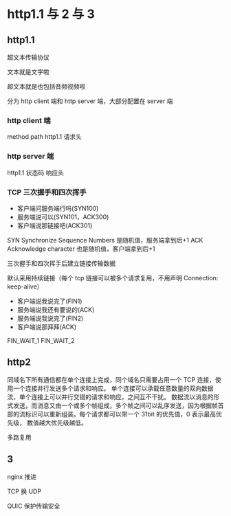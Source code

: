 # http1.1 与 2 与 3

## http1.1

超文本传输协议

文本就是文字啦

超文本就是也包括音频视频啦

分为 http client 端和 http server 端，大部分配置在 server 端

### http client 端

method path http1.1
请求头

### http server 端

http1.1 状态码
响应头

### TCP 三次握手和四次挥手

- 客户端问服务端行吗(SYN100)
- 服务端说可以(SYN101，ACK300)
- 客户端说那链接吧(ACK301)

SYN Synchronize Sequence Numbers 是随机值，服务端拿到后+1
ACK Acknowledge character 也是随机值，客户端拿到后+1

三次握手和四次挥手后建立链接传输数据

默认采用持续链接（每个 tcp 链接可以被多个请求复用，不用声明 Connection: keep-alive）

- 客户端说我说完了(FIN1)
- 服务端说我还有要说的(ACK)
- 服务端说我说完了(FIN2)
- 客户端说那拜拜(ACK)

FIN_WAIT_1
FIN_WAIT_2

## http2

同域名下所有通信都在单个连接上完成，同个域名只需要占用一个 TCP 连接，使用一个连接并行发送多个请求和响应。
单个连接可以承载任意数量的双向数据流，单个连接上可以并行交错的请求和响应，之间互不干扰。
数据流以消息的形式发送，而消息又由一个或多个帧组成，多个帧之间可以乱序发送，因为根据帧首部的流标识可以重新组装。每个请求都可以带一个 31bit 的优先值，0 表示最高优先级， 数值越大优先级越低。

多路复用

## 3

nginx 推进

TCP 换 UDP

QUIC 保护传输安全

